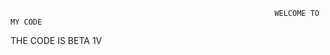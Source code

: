                                                                WELCOME TO MY CODE
                                                           
THE CODE IS BETA 1V
